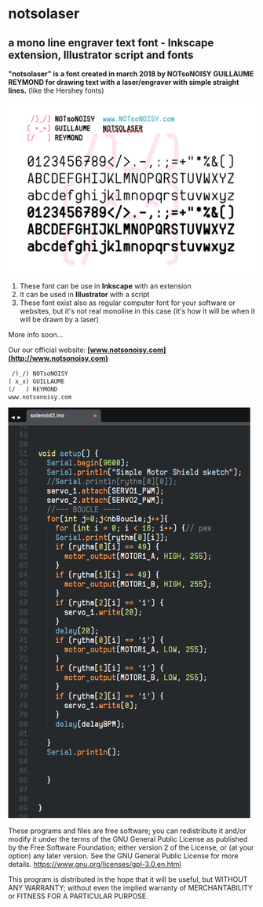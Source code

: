 # notsolaser
## a mono line engraver text font - Inkscape extension, Illustrator script and fonts

**"notsolaser" is a font created in march 2018 by NOTsoNOISY GUILLAUME REYMOND
for drawing text with a laser/engraver with simple straight lines.** (like the Hershey fonts)

![Image](https://github.com/NOTsoNOISY/notsolaser/blob/master/notsolaser_exemple1.png)

1. These font can be use in **Inkscape** with an extension
2. It can be used in **Illustrator** with a script
3. These font exist also as regular computer font for your software or websites, but it's not real monoline in this case (it's how it will be when it will be drawn by a laser)

More info soon...

Our our official website:
**[www.notsonoisy.com](http://www.notsonoisy.com)**

```
 /)_/) NOTsoNOISY
( x_x) GUILLAUME
(/   ) REYMOND
www.notsonoisy.com
```
![Image](https://github.com/NOTsoNOISY/notsolaser/blob/master/notsolaser_exemple2.png)

These programs and files are free software; you can redistribute it and/or modify
it under the terms of the GNU General Public License as published by
the Free Software Foundation; either version 2 of the License, or
(at your option) any later version.
See the GNU General Public License for more details.
https://www.gnu.org/licenses/gpl-3.0.en.html

This program is distributed in the hope that it will be useful,
but WITHOUT ANY WARRANTY; without even the implied warranty of
MERCHANTABILITY or FITNESS FOR A PARTICULAR PURPOSE.  
